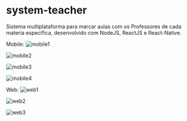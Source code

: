 # system-teacher

Sistema multiplataforma para marcar aulas com os Professores de cada materia especifica, desenvolvido com NodeJS, ReactJS e React-Native.

Mobile:
![mobile1](https://user-images.githubusercontent.com/55992886/104136610-1811d400-5376-11eb-8ce0-b2fc158b4461.jpeg)

![mobile2](https://user-images.githubusercontent.com/55992886/104136608-1811d400-5376-11eb-8272-07633268a1ef.jpeg)

![mobile3](https://user-images.githubusercontent.com/55992886/104136611-18aa6a80-5376-11eb-9aae-40d951bb9ce6.jpeg)

![mobile4](https://user-images.githubusercontent.com/55992886/104136607-16481080-5376-11eb-921a-d16b19e7bca5.jpeg)

Web:
![web1](https://user-images.githubusercontent.com/55992886/104136636-38419300-5376-11eb-842b-34e483698a03.jpg)

![web2](https://user-images.githubusercontent.com/55992886/104136638-38da2980-5376-11eb-9520-f3410e9b604d.jpg)

![web3](https://user-images.githubusercontent.com/55992886/104136639-3972c000-5376-11eb-9bca-e7e29418525b.jpg)
